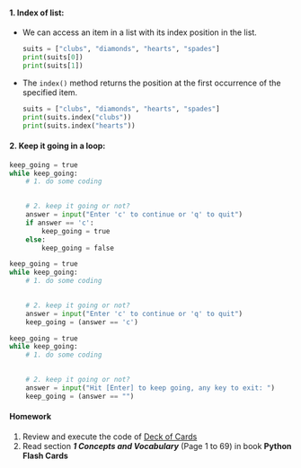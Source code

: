 #### 1. Index of list:
   - We can access an item in a list with its index position in the list.
     ``` Python
     suits = ["clubs", "diamonds", "hearts", "spades"]
     print(suits[0])
     print(suits[1])
     ```
     
   - The `index()` method returns the position at the first occurrence of the specified item.
     ``` Python
     suits = ["clubs", "diamonds", "hearts", "spades"]
     print(suits.index("clubs"))
     print(suits.index("hearts"))
     ```
   
#### 2. Keep it going in a loop:
   ``` Python
   keep_going = true
   while keep_going:
       # 1. do some coding
       

       # 2. keep it going or not?
       answer = input("Enter 'c' to continue or 'q' to quit")
       if answer == 'c':
           keep_going = true
       else:
           keep_going = false
   ```
   
   ``` Python
   keep_going = true
   while keep_going:
       # 1. do some coding
       

       # 2. keep it going or not?
       answer = input("Enter 'c' to continue or 'q' to quit")
       keep_going = (answer == 'c')
   ```
   
   ``` Python
   keep_going = true
   while keep_going:
       # 1. do some coding
       

       # 2. keep it going or not?
       answer = input("Hit [Enter] to keep going, any key to exit: ")
       keep_going = (answer == "")
   ```
   
#### Homework
   1. Review and execute the code of [Deck of Cards](https://github.com/pangmi/learntocode/blob/main/Lesson15/Code/DeckOfCards.py)
   2. Read section ***1 Concepts and Vocabulary*** (Page 1 to 69) in book **Python Flash Cards**
